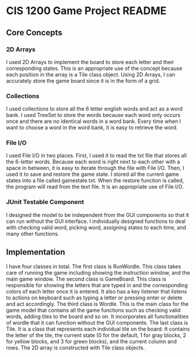 # CIS 1200 Game Project README

## Core Concepts

### 2D Arrays
I used 2D Arrays to implement the board to store each letter and their corresponding states.
This is an appropriate use of the concept because each position in the array is a Tile class object.
Using 2D Arrays, I can accurately store the game board since it is in the form of a grid.

### Collections
I used collections to store all the 6 letter english words and act as a word bank. I used TreeSet to store the words because each word only occurs once and there are no identical words in a word bank. Every time when I want to choose a word in the word bank, it is easy to retrieve the word.

### File I/O
I used File I/O in two places.
First, I used it to read the txt file that stores all the 6-letter words. Because each word is right next to each other with a space in between, it is easy to iterate through the file with File I/O. Then, I used it to save and restore the game state. I stored all the current game states into a file called gamestate.txt. When the restore function is called, the program will read from the text file. It is an appropriate use of File I/O.

### JUnit Testable Component
I designed the model to be independent from the GUI components so that it can run without the GUI interface.
I individually designed functions to deal with checking valid word, picking word, assigning states to each time, and many other functions.


## Implementation
I have four classes in total.
The first class is RunWordle. This class takes care of running the game including showing the instruction window, and the main game window.
The second class is GameBoard. This class is responsible for showing the letters that are typed in and the corresponding colors of each letter once it is entered. It also has a key listener that listens to actions on keyboard such as typing a letter or pressing enter or delete and act accordingly. The third class is Wordle. This is the main class for the game model that contains all the game functions such as checking valid words, adding tiles to the board and so on. It incorporates all functionalities of wordle that it can function without the GUI components. The last class is Tile. It is a class that represents each individual tile on the board. It contains the letter of the tile, the current state (0 for the default, 1 for gray blocks, 2 for yellow blocks, and 3 for green blocks), and the current column and rows. The 2D array is constructed with Tile class objects.
